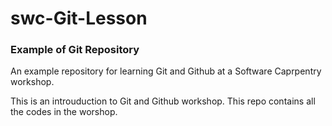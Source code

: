 # swc-Git-Lesson
### Example of Git Repository
An example repository for learning Git and Github 
at a Software Caprpentry workshop. 

This is an introuduction to Git and Github workshop. This repo contains all the codes in the worshop.
